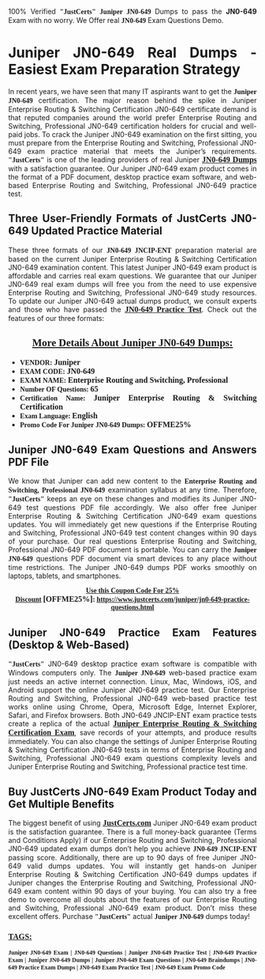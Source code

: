 <p style="text-align: justify;">100% Verified <span style="font-size:14px;"><span style="font-family:Georgia,serif;"><strong>"JustCerts"</strong></span></span> <span style="font-family:Georgia,serif;"><strong>Juniper JN0-649</strong></span> Dumps to pass the <strong>JN0-649</strong> Exam with no worry. We Offer real <span style="font-family:Georgia,serif;"><strong>JN0-649</strong></span> Exam Questions Demo.</p>

<h1 style="text-align: justify;"><strong>Juniper JN0-649 Real Dumps - Easiest Exam Preparation Strategy</strong></h1>

<p style="text-align: justify;">In recent years, we have seen that many IT aspirants want to get the <span style="font-family:Georgia,serif;"><strong>Juniper JN0-649</strong></span> certification. The major reason behind the spike in Juniper Enterprise Routing & Switching Certification JN0-649 certificate demand is that reputed companies around the world prefer Enterprise Routing and Switching, Professional JN0-649 certification holders for crucial and well-paid jobs. To crack the Juniper JN0-649 examination on the first sitting, you must prepare from the Enterprise Routing and Switching, Professional JN0-649 exam practice material that meets the Juniper’s requirements. <span style="font-size:14px;"><span style="font-family:Georgia,serif;"><strong>"JustCerts"</strong></span></span> is one of the leading providers of real Juniper <a href="https://www.justcerts.com/juniper/jn0-649-practice-questions.html"><span style="font-size:16px;"><u><span style="font-family:Georgia,serif;"><strong>JN0-649 Dumps</strong></span></u></span></a> with a satisfaction guarantee. Our Juniper JN0-649 exam product comes in the format of a PDF document, desktop practice exam software, and web-based Enterprise Routing and Switching, Professional JN0-649 practice test.</p>

<h2 style="text-align: justify;"><strong>Three User-Friendly Formats of JustCerts JN0-649 Updated Practice Material</strong></h2>

<p style="text-align: justify;">These three formats of our <span style="font-family:Georgia,serif;"><strong>JN0-649 JNCIP-ENT</strong></span> preparation material are based on the current Juniper Enterprise Routing & Switching Certification JN0-649 examination content. This latest Juniper JN0-649 exam product is affordable and carries real exam questions. We guarantee that our Juniper JN0-649 real exam dumps will free you from the need to use expensive Enterprise Routing and Switching, Professional JN0-649 study resources. To update our Juniper JN0-649 actual dumps product, we consult experts and those who have passed the <a href="https://www.justcerts.com/juniper/jn0-649-practice-questions.html"><u><span style="font-size:16px;"><span style="font-family:Georgia,serif;"><strong>JN0-649 Practice Test</strong></span></span></u></a>. Check out the features of our three formats:</p>

<h2 style="text-align: center;"><u><strong><span style="font-family:Georgia,serif;">More Details About Juniper JN0-649 Dumps:</span></strong></u></h2>

<ul>
	<li style="text-align: justify;"><span style="font-size:14px;"><span style="font-family:Georgia,serif;"><strong>VENDOR: </strong></span></span><span style="font-size:16px;"><span style="font-family:Georgia,serif;"><strong>Juniper</strong></span></span></li>
	<li style="text-align: justify;"><span style="font-size:14px;"><span style="font-family:Georgia,serif;"><strong>EXAM CODE: </strong></span></span><span style="font-size:16px;"><span style="font-family:Georgia,serif;"><strong>JN0-649</strong></span></span></li>
	<li style="text-align: justify;"><span style="font-size:14px;"><span style="font-family:Georgia,serif;"><strong>EXAM NAME: </strong></span></span><span style="font-size:16px;"><span style="font-family:Georgia,serif;"><strong>Enterprise Routing and Switching, Professional</strong></span></span></li>
	<li style="text-align: justify;"><span style="font-size:14px;"><span style="font-family:Georgia,serif;"><strong>Number OF Questions: </strong></span></span><span style="font-size:16px;"><span style="font-family:Georgia,serif;"><strong>65</strong></span></span></li>
	<li style="text-align: justify;"><span style="font-size:14px;"><span style="font-family:Georgia,serif;"><strong>Certification Name: </strong></span></span><span style="font-size:16px;"><span style="font-family:Georgia,serif;"><strong>Juniper Enterprise Routing & Switching Certification</strong></span></span></li>
	<li style="text-align: justify;"><span style="font-size:14px;"><span style="font-family:Georgia,serif;"><strong>Exam Language: </strong></span></span><span style="font-size:16px;"><span style="font-family:Georgia,serif;"><strong>English</strong></span></span></li>
	<li style="text-align: justify;"><span style="font-size:14px;"><span style="font-family:Georgia,serif;"><strong>Promo Code For Juniper JN0-649 Dumps: </strong></span></span><span style="font-size:16px;"><span style="font-family:Georgia,serif;"><strong>OFFME25%</strong></span></span></li>
</ul>

<h2 style="text-align: justify;"><strong>Juniper JN0-649 Exam Questions and Answers PDF File</strong></h2>

<p style="text-align: justify;">We know that Juniper can add new content to the <span style="font-family:Georgia,serif;"><strong>Enterprise Routing and Switching, Professional JN0-649</strong></span> examination syllabus at any time. Therefore, <span style="font-size:14px;"><span style="font-family:Georgia,serif;"><strong>"JustCerts"</strong></span></span> keeps an eye on these changes and modifies its Juniper JN0-649 test questions PDF file accordingly. We also offer free Juniper Enterprise Routing & Switching Certification JN0-649 exam questions updates. You will immediately get new questions if the Enterprise Routing and Switching, Professional JN0-649 test content changes within 90 days of your purchase. Our real questions Enterprise Routing and Switching, Professional JN0-649 PDF document is portable. You can carry the <span style="font-family:Georgia,serif;"><strong>Juniper JN0-649</strong></span> questions PDF document via smart devices to any place without time restrictions. The Juniper JN0-649 dumps PDF works smoothly on laptops, tablets, and smartphones.</p>

<p style="text-align: center;"><span style="font-size:14px;"><span style="font-family:Georgia,serif;"><strong><u>Use this Coupon Code For 25% Discount</u> </strong></span></span><span style="font-size:16px;"><span style="font-family:Georgia,serif;"><strong>[OFFME25%]</strong></span></span><span style="font-size:14px;"><span style="font-family:Georgia,serif;"><strong>: <u><a href="https://www.justcerts.com/juniper/jn0-649-practice-questions.html">https://www.justcerts.com/juniper/jn0-649-practice-questions.html</a></u></strong></span></span></p>

<h2 style="text-align: justify;"><strong>Juniper JN0-649 Practice Exam Features (Desktop & Web-Based)</strong></h2>

<p style="text-align: justify;"><span style="font-size:14px;"><span style="font-family:Georgia,serif;"><strong>"JustCerts"</strong></span></span> JN0-649 desktop practice exam software is compatible with Windows computers only. The <span style="font-family:Georgia,serif;"><strong>Juniper JN0-649</strong></span> web-based practice exam just needs an active internet connection. Linux, Mac, Windows, iOS, and Android support the online Juniper JN0-649 practice test. Our Enterprise Routing and Switching, Professional JN0-649 web-based practice test works online using Chrome, Opera, Microsoft Edge, Internet Explorer, Safari, and Firefox browsers. Both JN0-649 JNCIP-ENT exam practice tests create a replica of the actual <u><a href="https://www.justcerts.com/juniper/juniper-enterprise-routing-switching-certification-exams.html"><span style="font-size:16px;"><span style="font-family:Georgia,serif;"><strong>Juniper Enterprise Routing & Switching Certification Exam</strong></span></span></a></u>, save records of your attempts, and produce results immediately. You can also change the settings of Juniper Enterprise Routing & Switching Certification JN0-649 tests in terms of Enterprise Routing and Switching, Professional JN0-649 exam questions complexity levels and Juniper Enterprise Routing and Switching, Professional practice test time.</p>

<h2 style="text-align: justify;"><strong>Buy JustCerts JN0-649 Exam Product Today and Get Multiple Benefits</strong></h2>

<p style="text-align: justify;">The biggest benefit of using <a href="https://www.justcerts.com/"><u><span style="font-size:16px;"><span style="font-family:Georgia,serif;"><strong>JustCerts.com</strong></span></span></u></a> Juniper JN0-649 exam product is the satisfaction guarantee. There is a full money-back guarantee (Terms and Conditions Apply) if our Enterprise Routing and Switching, Professional JN0-649 updated exam dumps don’t help you achieve <span style="font-family:Georgia,serif;"><strong>JN0-649 JNCIP-ENT</strong></span> passing score. Additionally, there are up to 90 days of free Juniper JN0-649 valid dumps updates. You will instantly get hands-on Juniper Enterprise Routing & Switching Certification JN0-649 dumps updates if Juniper changes the Enterprise Routing and Switching, Professional JN0-649 exam content within 90 days of your buying. You can also try a free demo to overcome all doubts about the features of our Enterprise Routing and Switching, Professional JN0-649 exam product. Don’t miss these excellent offers. Purchase <span style="font-size:14px;"><span style="font-family:Georgia,serif;"><strong>"JustCerts"</strong></span></span> actual <span style="font-family:Georgia,serif;"><strong>Juniper JN0-649</strong></span> dumps today!</p>

<h3 style="text-align: justify;"><u><span style="font-size:16px;"><span style="font-family:Georgia,serif;"><strong>TAGS:</strong></span></span></u></h3>

<p style="text-align: justify;"><span style="font-size:12px;"><span style="font-family:Georgia,serif;"><strong>Juniper JN0-649 Exam | JN0-649 Questions | Juniper JN0-649 Practice Test | JN0-649 Practice Exam | Juniper JN0-649 Dumps | Juniper JN0-649 Exam Questions | JN0-649 Braindumps | JN0-649 Practice Exam Dumps | JN0-649 Exam Practice Test | JN0-649 Exam Promo Code </strong></span></span></p>
